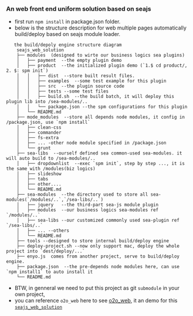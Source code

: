 ### An web front end uniform solution based on seajs
- first run `npm install` in package.json folder.
- below is the structure description for web multiple pages automatically build/deploy based on seajs module loader.

```
   the build/depoly engine structure diagram
   	seajs_web_solution
	├── modules  (designed to wirte our business logics sea plugins)
	│	├── payment  --the empty plugin demo
	│	├── product  --the initialized plugin demo (`1.$ cd product/, 2. $: spm init`)
	│	│	├── dist  --store built result files.
	│	│	├── examples  --some test example for this plugin
	│	│	├── src  --the plugin source code
	│	│	├── tests --some test files 
	│	│	├── build.sh  --the build batch, it will deploy this plugin lib into /sea-modules/..
	│	│   └── package.json --the spm configurations for this plugin
	│   └── README.md
	├── mode_modules  --store all depends node modules, it config in /package.json, use `npm install` 
	│   ├── clean-css
	│   ├── commander
	│   ├── fs-extra
	│   ├── ... -other node module specified in /package.json
	│   └── grunt
	├── sea-libs  --ourself defined sea common-used sea-modules. it will auto build to /sea-modules/..
	│	├── dropdownlist  --exec `spm init`, step by step ..., it is the same with /modules(biz logics)
	│	├── slideshow
	│	├── tabs
	│	├── other....
	│	└── README.md
	├── sea-modules  --the directory used to store all sea-modules(`/modules/..`,`/sea-libs/..`)
	│	├── jquery   --the third-part sea-js module plugin
	│	├── modules  --our business logics sea-modules ref `/modules/..`
	│	├── sea-libs --our customized commonly used sea-plugin ref `/sea-libs/..`
	│	├── ... --others
	│	└── README.md
	├── tools --designed to store internal build/deploy engine
	├── deploy-project.sh --now only support mac, deploy the whole project into `dest/deploy/...` 
	├── enyo.js  comes from another project, serve to build/deploy engine.
	├── package.json  --the pre-depends node modules here, can use `npm install1` to auto install it
	└── README.md

```
- BTW, in genneral we need to put this project as git `submodule` in your own project,
- you can reference `o2o_web` here to see [o2o_web](https://github.com/tianyingchun/o2o_web), it an demo for this [`seajs_web_solution`](https://github.com/tianyingchun/seajs_web_solution)
